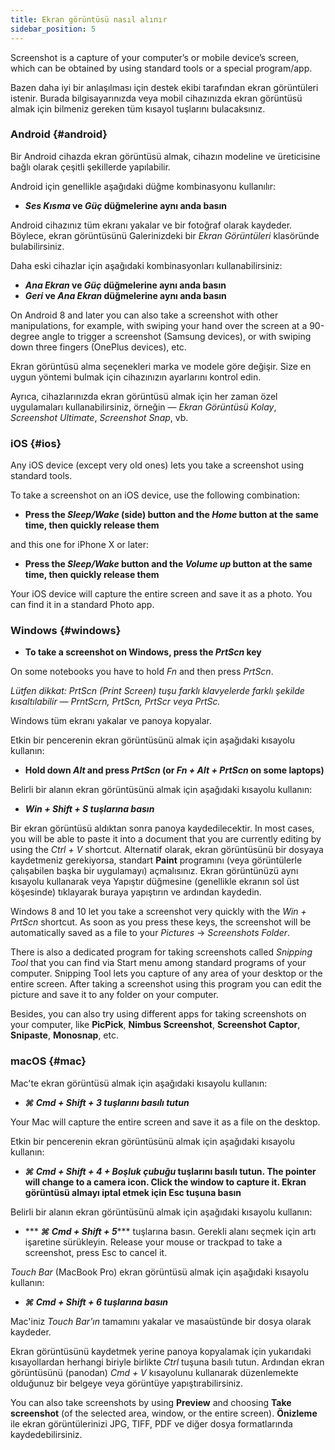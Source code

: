 ```yaml
---
title: Ekran görüntüsü nasıl alınır
sidebar_position: 5
---
```


Screenshot is a capture of your computer’s or mobile device’s screen, which can be obtained by using standard tools or a special program/app.

Bazen daha iyi bir anlaşılması için destek ekibi tarafından ekran görüntüleri istenir. Burada bilgisayarınızda veya mobil cihazınızda ekran görüntüsü almak için bilmeniz gereken tüm kısayol tuşlarını bulacaksınız.

### Android {#android}

Bir Android cihazda ekran görüntüsü almak, cihazın modeline ve üreticisine bağlı olarak çeşitli şekillerde yapılabilir.

Android için genellikle aşağıdaki düğme kombinasyonu kullanılır:

- ***Ses Kısma* ve *Güç* düğmelerine aynı anda basın**

Android cihazınız tüm ekranı yakalar ve bir fotoğraf olarak kaydeder. Böylece, ekran görüntüsünü Galerinizdeki bir *Ekran Görüntüleri* klasöründe bulabilirsiniz.

Daha eski cihazlar için aşağıdaki kombinasyonları kullanabilirsiniz:

- ***Ana Ekran* ve *Güç* düğmelerine aynı anda basın**
- ***Geri* ve *Ana Ekran* düğmelerine aynı anda basın**

On Android 8 and later you can also take a screenshot with other manipulations, for example, with swiping your hand over the screen at a 90-degree angle to trigger a screenshot (Samsung devices), or with swiping down three fingers (OnePlus devices), etc.

Ekran görüntüsü alma seçenekleri marka ve modele göre değişir. Size en uygun yöntemi bulmak için cihazınızın ayarlarını kontrol edin.

Ayrıca, cihazlarınızda ekran görüntüsü almak için her zaman özel uygulamaları kullanabilirsiniz, örneğin — *Ekran Görüntüsü Kolay*, *Screenshot Ultimate*, *Screenshot Snap*, vb.

### iOS {#ios}

Any iOS device (except very old ones) lets you take a screenshot using standard tools.

To take a screenshot on an iOS device, use the following combination:

- **Press the *Sleep/Wake* (side) button and the *Home* button at the same time, then quickly release them**

and this one for iPhone X or later:

- **Press the *Sleep/Wake* button and the *Volume up* button at the same time, then quickly release them**

Your iOS device will capture the entire screen and save it as a photo. You can find it in a standard Photo app.

### Windows {#windows}

- **To take a screenshot on Windows, press the *PrtScn* key**

On some notebooks you have to hold *Fn* and then press *PrtScn*.

*Lütfen dikkat: PrtScn (Print Screen) tuşu farklı klavyelerde farklı şekilde kısaltılabilir — PrntScrn, PrtScn, PrtScr veya PrtSc.*

Windows tüm ekranı yakalar ve panoya kopyalar.

Etkin bir pencerenin ekran görüntüsünü almak için aşağıdaki kısayolu kullanın:

- **Hold down *Alt* and press *PrtScn* (or *Fn + Alt + PrtScn* on some laptops)**

Belirli bir alanın ekran görüntüsünü almak için aşağıdaki kısayolu kullanın:

- ******Win + Shift + S*** tuşlarına basın***

Bir ekran görüntüsü aldıktan sonra panoya kaydedilecektir. In most cases, you will be able to paste it into a document that you are currently editing by using the *Ctrl + V* shortcut. Alternatif olarak, ekran görüntüsünü bir dosyaya kaydetmeniz gerekiyorsa, standart **Paint** programını (veya görüntülerle çalışabilen başka bir uygulamayı) açmalısınız. Ekran görüntünüzü aynı kısayolu kullanarak veya Yapıştır düğmesine (genellikle ekranın sol üst köşesinde) tıklayarak buraya yapıştırın ve ardından kaydedin.

Windows 8 and 10 let you take a screenshot very quickly with the *Win + PrtScn* shortcut. As soon as you press these keys, the screenshot will be automatically saved as a file to your *Pictures* → *Screenshots Folder*.

There is also a dedicated program for taking screenshots called *Snipping Tool* that you can find via Start menu among standard programs of your computer. Snipping Tool lets you capture of any area of your desktop or the entire screen. After taking a screenshot using this program you can edit the picture and save it to any folder on your computer.

Besides, you can also try using different apps for taking screenshots on your computer, like **PicPick**, **Nimbus Screenshot**, **Screenshot Captor**, **Snipaste**, **Monosnap**, etc.

### macOS {#mac}

Mac'te ekran görüntüsü almak için aşağıdaki kısayolu kullanın:

- ******⌘ Cmd + Shift + 3*** tuşlarını basılı tutun***

Your Mac will capture the entire screen and save it as a file on the desktop.

Etkin bir pencerenin ekran görüntüsünü almak için aşağıdaki kısayolu kullanın:

- ***⌘ Cmd + Shift + 4 + Boşluk çubuğu* tuşlarını basılı tutun. The pointer will change to a camera icon. Click the window to capture it. Ekran görüntüsü almayı iptal etmek için Esc tuşuna basın**

Belirli bir alanın ekran görüntüsünü almak için aşağıdaki kısayolu kullanın:

- *** ***⌘ Cmd + Shift + 5****** tuşlarına basın. Gerekli alanı seçmek için artı işaretine sürükleyin. Release your mouse or trackpad to take a screenshot, press Esc to cancel it.

*Touch Bar* (MacBook Pro) ekran görüntüsü almak için aşağıdaki kısayolu kullanın:

- ******⌘ Cmd + Shift + 6*** tuşlarına basın***

Mac'iniz *Touch Bar'ın* tamamını yakalar ve masaüstünde bir dosya olarak kaydeder.

Ekran görüntüsünü kaydetmek yerine panoya kopyalamak için yukarıdaki kısayollardan herhangi biriyle birlikte *Ctrl* tuşuna basılı tutun. Ardından ekran görüntüsünü (panodan) *Cmd + V* kısayolunu kullanarak düzenlemekte olduğunuz bir belgeye veya görüntüye yapıştırabilirsiniz.

You can also take screenshots by using **Preview** and choosing **Take screenshot** (of the selected area, window, or the entire screen). **Önizleme** ile ekran görüntülerinizi JPG, TIFF, PDF ve diğer dosya formatlarında kaydedebilirsiniz.
